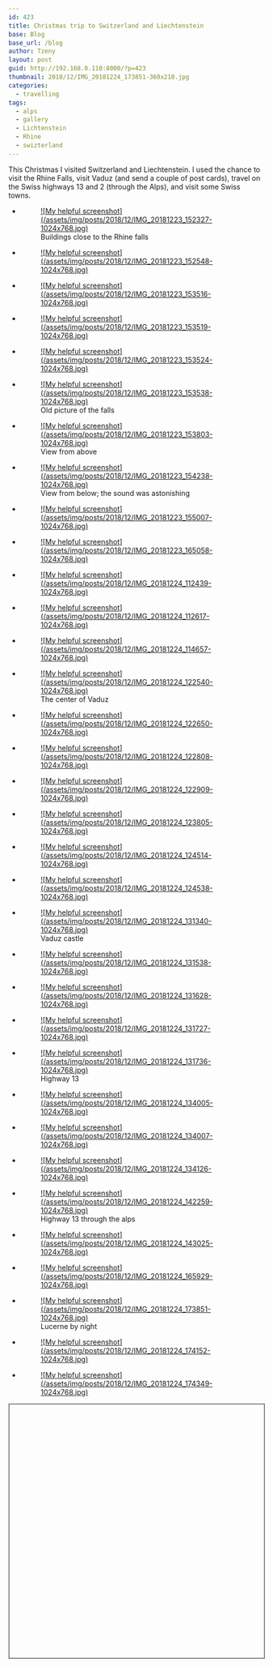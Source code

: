 ```yaml
---
id: 423
title: Christmas trip to Switzerland and Liechtenstein
base: Blog
base_url: /blog
author: Tzeny
layout: post
guid: http://192.168.0.110:8000/?p=423
thumbnail: 2018/12/IMG_20181224_173851-360x210.jpg
categories:
  - travelling
tags:
  - alps
  - gallery
  - Lichtenstein
  - Rhine
  - swizterland
---
```

This Christmas I visited Switzerland and Liechtenstein. I used the chance to visit the Rhine Falls, visit Vaduz (and send a couple of post cards), travel on the Swiss highways 13 and 2 (through the Alps), and visit some Swiss towns.

<ul class="wp-block-gallery columns-3 is-cropped">
  <li class="blocks-gallery-item">
    <figure><a href="https://tzeny.com/wp-content/uploads/2018/12/IMG_20181223_152327-1024x768.jpg" data-rel="lightbox-image-0" data-rl_title="" data-rl_caption="" title="">![My helpful screenshot](/assets/img/posts/2018/12/IMG_20181223_152327-1024x768.jpg)</a><figcaption>Buildings close to the Rhine falls</figcaption></figure>
  </li>
  <li class="blocks-gallery-item">
    <figure><a href="https://tzeny.com/wp-content/uploads/2018/12/IMG_20181223_152548-1024x768.jpg" data-rel="lightbox-image-1" data-rl_title="" data-rl_caption="" title="">![My helpful screenshot](/assets/img/posts/2018/12/IMG_20181223_152548-1024x768.jpg)</a></figure>
  </li>
  <li class="blocks-gallery-item">
    <figure><a href="https://tzeny.com/wp-content/uploads/2018/12/IMG_20181223_153516-1024x768.jpg" data-rel="lightbox-image-2" data-rl_title="" data-rl_caption="" title="">![My helpful screenshot](/assets/img/posts/2018/12/IMG_20181223_153516-1024x768.jpg)</a></figure>
  </li>
  <li class="blocks-gallery-item">
    <figure><a href="https://tzeny.com/wp-content/uploads/2018/12/IMG_20181223_153519-1024x768.jpg" data-rel="lightbox-image-3" data-rl_title="" data-rl_caption="" title="">![My helpful screenshot](/assets/img/posts/2018/12/IMG_20181223_153519-1024x768.jpg)</a></figure>
  </li>
  <li class="blocks-gallery-item">
    <figure><a href="https://tzeny.com/wp-content/uploads/2018/12/IMG_20181223_153524-1024x768.jpg" data-rel="lightbox-image-4" data-rl_title="" data-rl_caption="" title="">![My helpful screenshot](/assets/img/posts/2018/12/IMG_20181223_153524-1024x768.jpg)</a></figure>
  </li>
  <li class="blocks-gallery-item">
    <figure><a href="https://tzeny.com/wp-content/uploads/2018/12/IMG_20181223_153538-1024x768.jpg" data-rel="lightbox-image-5" data-rl_title="" data-rl_caption="" title="">![My helpful screenshot](/assets/img/posts/2018/12/IMG_20181223_153538-1024x768.jpg)</a><figcaption>Old picture of the falls</figcaption></figure>
  </li>
  <li class="blocks-gallery-item">
    <figure><a href="https://tzeny.com/wp-content/uploads/2018/12/IMG_20181223_153803-1024x768.jpg" data-rel="lightbox-image-6" data-rl_title="" data-rl_caption="" title="">![My helpful screenshot](/assets/img/posts/2018/12/IMG_20181223_153803-1024x768.jpg)</a><figcaption>View from above</figcaption></figure>
  </li>
  <li class="blocks-gallery-item">
    <figure><a href="https://tzeny.com/wp-content/uploads/2018/12/IMG_20181223_154238-1024x768.jpg" data-rel="lightbox-image-7" data-rl_title="" data-rl_caption="" title="">![My helpful screenshot](/assets/img/posts/2018/12/IMG_20181223_154238-1024x768.jpg)</a><figcaption>View from below; the sound was astonishing</figcaption></figure>
  </li>
  <li class="blocks-gallery-item">
    <figure><a href="https://tzeny.com/wp-content/uploads/2018/12/IMG_20181223_155007-1024x768.jpg" data-rel="lightbox-image-8" data-rl_title="" data-rl_caption="" title="">![My helpful screenshot](/assets/img/posts/2018/12/IMG_20181223_155007-1024x768.jpg)</a></figure>
  </li>
  <li class="blocks-gallery-item">
    <figure><a href="https://tzeny.com/wp-content/uploads/2018/12/IMG_20181223_165058-1024x768.jpg" data-rel="lightbox-image-9" data-rl_title="" data-rl_caption="" title="">![My helpful screenshot](/assets/img/posts/2018/12/IMG_20181223_165058-1024x768.jpg)</a></figure>
  </li>
  <li class="blocks-gallery-item">
    <figure><a href="https://tzeny.com/wp-content/uploads/2018/12/IMG_20181224_112439-1024x768.jpg" data-rel="lightbox-image-10" data-rl_title="" data-rl_caption="" title="">![My helpful screenshot](/assets/img/posts/2018/12/IMG_20181224_112439-1024x768.jpg)</a></figure>
  </li>
  <li class="blocks-gallery-item">
    <figure><a href="https://tzeny.com/wp-content/uploads/2018/12/IMG_20181224_112617-1024x768.jpg" data-rel="lightbox-image-11" data-rl_title="" data-rl_caption="" title="">![My helpful screenshot](/assets/img/posts/2018/12/IMG_20181224_112617-1024x768.jpg)</a></figure>
  </li>
  <li class="blocks-gallery-item">
    <figure><a href="https://tzeny.com/wp-content/uploads/2018/12/IMG_20181224_114657-1024x768.jpg" data-rel="lightbox-image-12" data-rl_title="" data-rl_caption="" title="">![My helpful screenshot](/assets/img/posts/2018/12/IMG_20181224_114657-1024x768.jpg)</a></figure>
  </li>
  <li class="blocks-gallery-item">
    <figure><a href="https://tzeny.com/wp-content/uploads/2018/12/IMG_20181224_122540-1024x768.jpg" data-rel="lightbox-image-13" data-rl_title="" data-rl_caption="" title="">![My helpful screenshot](/assets/img/posts/2018/12/IMG_20181224_122540-1024x768.jpg)</a><figcaption>The center of Vaduz</figcaption></figure>
  </li>
  <li class="blocks-gallery-item">
    <figure><a href="https://tzeny.com/wp-content/uploads/2018/12/IMG_20181224_122650-1024x768.jpg" data-rel="lightbox-image-14" data-rl_title="" data-rl_caption="" title="">![My helpful screenshot](/assets/img/posts/2018/12/IMG_20181224_122650-1024x768.jpg)</a></figure>
  </li>
  <li class="blocks-gallery-item">
    <figure><a href="https://tzeny.com/wp-content/uploads/2018/12/IMG_20181224_122808-1024x768.jpg" data-rel="lightbox-image-15" data-rl_title="" data-rl_caption="" title="">![My helpful screenshot](/assets/img/posts/2018/12/IMG_20181224_122808-1024x768.jpg)</a></figure>
  </li>
  <li class="blocks-gallery-item">
    <figure><a href="https://tzeny.com/wp-content/uploads/2018/12/IMG_20181224_122909-1024x768.jpg" data-rel="lightbox-image-16" data-rl_title="" data-rl_caption="" title="">![My helpful screenshot](/assets/img/posts/2018/12/IMG_20181224_122909-1024x768.jpg)</a></figure>
  </li>
  <li class="blocks-gallery-item">
    <figure><a href="https://tzeny.com/wp-content/uploads/2018/12/IMG_20181224_123805-1024x768.jpg" data-rel="lightbox-image-17" data-rl_title="" data-rl_caption="" title="">![My helpful screenshot](/assets/img/posts/2018/12/IMG_20181224_123805-1024x768.jpg)</a></figure>
  </li>
  <li class="blocks-gallery-item">
    <figure><a href="https://tzeny.com/wp-content/uploads/2018/12/IMG_20181224_124514-1024x768.jpg" data-rel="lightbox-image-18" data-rl_title="" data-rl_caption="" title="">![My helpful screenshot](/assets/img/posts/2018/12/IMG_20181224_124514-1024x768.jpg)</a></figure>
  </li>
  <li class="blocks-gallery-item">
    <figure><a href="https://tzeny.com/wp-content/uploads/2018/12/IMG_20181224_124538-1024x768.jpg" data-rel="lightbox-image-19" data-rl_title="" data-rl_caption="" title="">![My helpful screenshot](/assets/img/posts/2018/12/IMG_20181224_124538-1024x768.jpg)</a></figure>
  </li>
  <li class="blocks-gallery-item">
    <figure><a href="https://tzeny.com/wp-content/uploads/2018/12/IMG_20181224_131340-1024x768.jpg" data-rel="lightbox-image-20" data-rl_title="" data-rl_caption="" title="">![My helpful screenshot](/assets/img/posts/2018/12/IMG_20181224_131340-1024x768.jpg)</a><figcaption>Vaduz castle</figcaption></figure>
  </li>
  <li class="blocks-gallery-item">
    <figure><a href="https://tzeny.com/wp-content/uploads/2018/12/IMG_20181224_131538-1024x768.jpg" data-rel="lightbox-image-21" data-rl_title="" data-rl_caption="" title="">![My helpful screenshot](/assets/img/posts/2018/12/IMG_20181224_131538-1024x768.jpg)</a></figure>
  </li>
  <li class="blocks-gallery-item">
    <figure><a href="https://tzeny.com/wp-content/uploads/2018/12/IMG_20181224_131628-1024x768.jpg" data-rel="lightbox-image-22" data-rl_title="" data-rl_caption="" title="">![My helpful screenshot](/assets/img/posts/2018/12/IMG_20181224_131628-1024x768.jpg)</a></figure>
  </li>
  <li class="blocks-gallery-item">
    <figure><a href="https://tzeny.com/wp-content/uploads/2018/12/IMG_20181224_131727-1024x768.jpg" data-rel="lightbox-image-23" data-rl_title="" data-rl_caption="" title="">![My helpful screenshot](/assets/img/posts/2018/12/IMG_20181224_131727-1024x768.jpg)</a></figure>
  </li>
  <li class="blocks-gallery-item">
    <figure><a href="https://tzeny.com/wp-content/uploads/2018/12/IMG_20181224_131736-1024x768.jpg" data-rel="lightbox-image-24" data-rl_title="" data-rl_caption="" title="">![My helpful screenshot](/assets/img/posts/2018/12/IMG_20181224_131736-1024x768.jpg)</a><figcaption>Highway 13</figcaption></figure>
  </li>
  <li class="blocks-gallery-item">
    <figure><a href="https://tzeny.com/wp-content/uploads/2018/12/IMG_20181224_134005-1024x768.jpg" data-rel="lightbox-image-25" data-rl_title="" data-rl_caption="" title="">![My helpful screenshot](/assets/img/posts/2018/12/IMG_20181224_134005-1024x768.jpg)</a></figure>
  </li>
  <li class="blocks-gallery-item">
    <figure><a href="https://tzeny.com/wp-content/uploads/2018/12/IMG_20181224_134007-1024x768.jpg" data-rel="lightbox-image-26" data-rl_title="" data-rl_caption="" title="">![My helpful screenshot](/assets/img/posts/2018/12/IMG_20181224_134007-1024x768.jpg)</a></figure>
  </li>
  <li class="blocks-gallery-item">
    <figure><a href="https://tzeny.com/wp-content/uploads/2018/12/IMG_20181224_134126-1024x768.jpg" data-rel="lightbox-image-27" data-rl_title="" data-rl_caption="" title="">![My helpful screenshot](/assets/img/posts/2018/12/IMG_20181224_134126-1024x768.jpg)</a></figure>
  </li>
  <li class="blocks-gallery-item">
    <figure><a href="https://tzeny.com/wp-content/uploads/2018/12/IMG_20181224_142259-1024x768.jpg" data-rel="lightbox-image-28" data-rl_title="" data-rl_caption="" title="">![My helpful screenshot](/assets/img/posts/2018/12/IMG_20181224_142259-1024x768.jpg)</a><figcaption>Highway 13 through the alps</figcaption></figure>
  </li>
  <li class="blocks-gallery-item">
    <figure><a href="https://tzeny.com/wp-content/uploads/2018/12/IMG_20181224_143025-1024x768.jpg" data-rel="lightbox-image-29" data-rl_title="" data-rl_caption="" title="">![My helpful screenshot](/assets/img/posts/2018/12/IMG_20181224_143025-1024x768.jpg)</a></figure>
  </li>
  <li class="blocks-gallery-item">
    <figure><a href="https://tzeny.com/wp-content/uploads/2018/12/IMG_20181224_165929-1024x768.jpg" data-rel="lightbox-image-30" data-rl_title="" data-rl_caption="" title="">![My helpful screenshot](/assets/img/posts/2018/12/IMG_20181224_165929-1024x768.jpg)</a></figure>
  </li>
  <li class="blocks-gallery-item">
    <figure><a href="https://tzeny.com/wp-content/uploads/2018/12/IMG_20181224_173851-1024x768.jpg" data-rel="lightbox-image-31" data-rl_title="" data-rl_caption="" title="">![My helpful screenshot](/assets/img/posts/2018/12/IMG_20181224_173851-1024x768.jpg)</a><figcaption>Lucerne by night</figcaption></figure>
  </li>
  <li class="blocks-gallery-item">
    <figure><a href="https://tzeny.com/wp-content/uploads/2018/12/IMG_20181224_174152-1024x768.jpg" data-rel="lightbox-image-32" data-rl_title="" data-rl_caption="" title="">![My helpful screenshot](/assets/img/posts/2018/12/IMG_20181224_174152-1024x768.jpg)</a></figure>
  </li>
  <li class="blocks-gallery-item">
    <figure><a href="https://tzeny.com/wp-content/uploads/2018/12/IMG_20181224_174349-1024x768.jpg" data-rel="lightbox-image-33" data-rl_title="" data-rl_caption="" title="">![My helpful screenshot](/assets/img/posts/2018/12/IMG_20181224_174349-1024x768.jpg)</a></figure>
  </li>
</ul><div id="map\_ol3js\_2" class="map undefined" data-map\_name="undefined" data-map="map\_ol3js_2" style="width:100%; height:500px; overflow:hidden;border:2px solid grey;" > 

<div id="map_ol3js_2_popup" class="ol-popup" >
  <a href="#" id="map_ol3js_2_popup-closer" class="ol-popup-closer"></a> 
  
  <div id="map_ol3js_2_popup-content" >
  </div>
</div></div> 

<!-- <link rel="stylesheet" href="http://tzeny.com/wp-content/plugins/osm/js/OL/6.1.1/css/ol.css" type="text/css" />

<link rel="stylesheet" href="http://tzeny.com/wp-content/plugins/osm/css/osm_map_v3.css" type="text/css" />

<link rel="stylesheet" href="http://tzeny.com/wp-content/plugins/osm/css/osm_map.css" type="text/css" /> -->

<!-- The line below is only needed for old environments like Internet Explorer and Android 4.x -->
